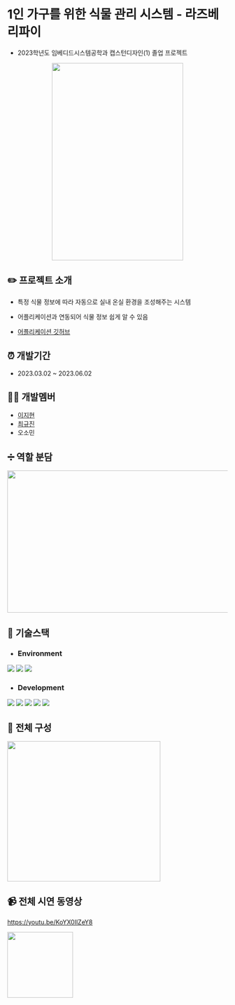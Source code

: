 # 1인 가구를 위한 식물 관리 시스템 - 라즈베리파이
- 2023학년도 임베디드시스템공학과 캡스턴디자인(1) 졸업 프로젝트

<p align="center"><img src="https://github.com/easyhyun00/EM25_Application/assets/98106371/d3b86ded-956e-40ca-8150-58e1d466215d.png"  width="300" height="450"/></p>

## ✏️ 프로젝트 소개

- 특정 식물 정보에 따라 자동으로 실내 온실 환경을 조성해주는 시스템

- 어플리케이션과 연동되어 식물 정보 쉽게 알 수 있음

- [어플리케이션 깃허브](https://github.com/easyhyun00/EM25_Application)

## ⏰ 개발기간
- 2023.03.02 ~ 2023.06.02

## 👩‍💻 개발멤버
- [이지현](https://github.com/easyhyun00)
- [최규진](https://github.com/Gyuddong)
- 오소민

## ➗ 역할 분담
<img src="https://github.com/easyhyun00/EM25_RaspberryPi/assets/98106371/604695b6-df0b-4dad-a8f9-ba840585904a.png"  width="576" height="324"/>

## 🔧 기술스택

- ### Environment
<img src="https://img.shields.io/badge/raspberry pi4-A22846?style=for-the-badge&logo=raspberrypi&logoColor=white"> <img src="https://img.shields.io/badge/arduino-00979D?style=for-the-badge&logo=arduino&logoColor=white"> <img src="https://img.shields.io/badge/visual studio code-007ACC?style=for-the-badge&logo=visualstudiocode&logoColor=white"> 

- ### Development
<img src="https://img.shields.io/badge/python-3776AB?style=for-the-badge&logo=python&logoColor=white"> <img src="https://img.shields.io/badge/c++-00599C?style=for-the-badge&logo=c%2B%2B&logoColor=white"> <img src="https://img.shields.io/badge/firebase-FFCA28?style=for-the-badge&logo=firebase&logoColor=white"> <img src="https://img.shields.io/badge/open cv-5C3EE8?style=for-the-badge&logo=opencv&logoColor=white"> <img src="https://img.shields.io/badge/open api-6BA539?style=for-the-badge&logo=openapiinitiative&logoColor=white"> 


## 📱 전체 구성
<img src="https://github.com/easyhyun00/EM25_RaspberryPi/assets/98106371/d3c0415f-37f6-46aa-9544-984a85cc25fc.png"  width="350" height="320"/>


## 📹 전체 시연 동영상
https://youtu.be/KoYX0IlZeY8

<img src="https://github.com/easyhyun00/EM25_Application/assets/98106371/3b1e2496-48f6-497c-a314-1d6cd6da266e.png"  width="150" height="150"/>

